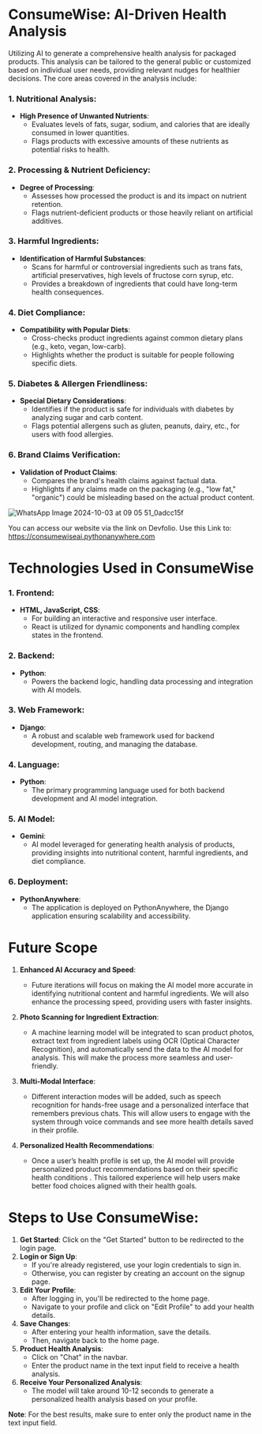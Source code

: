 # ConsumeWise: AI-Driven Health Analysis

Utilizing AI to generate a comprehensive health analysis for packaged products. This analysis can be tailored to the general public or customized based on individual user needs, providing relevant nudges for healthier decisions. The core areas covered in the analysis include:

### 1. Nutritional Analysis:
- **High Presence of Unwanted Nutrients**: 
   - Evaluates levels of fats, sugar, sodium, and calories that are ideally consumed in lower quantities.
   - Flags products with excessive amounts of these nutrients as potential risks to health.

### 2. Processing & Nutrient Deficiency:
- **Degree of Processing**: 
   - Assesses how processed the product is and its impact on nutrient retention.
   - Flags nutrient-deficient products or those heavily reliant on artificial additives.
  
### 3. Harmful Ingredients:
- **Identification of Harmful Substances**: 
   - Scans for harmful or controversial ingredients such as trans fats, artificial preservatives, high levels of fructose corn syrup, etc.
   - Provides a breakdown of ingredients that could have long-term health consequences.

### 4. Diet Compliance:
- **Compatibility with Popular Diets**:
   - Cross-checks product ingredients against common dietary plans (e.g., keto, vegan, low-carb).
   - Highlights whether the product is suitable for people following specific diets.

### 5. Diabetes & Allergen Friendliness:
- **Special Dietary Considerations**:
   - Identifies if the product is safe for individuals with diabetes by analyzing sugar and carb content.
   - Flags potential allergens such as gluten, peanuts, dairy, etc., for users with food allergies.

### 6. Brand Claims Verification:
- **Validation of Product Claims**:
   - Compares the brand's health claims against factual data.
   - Highlights if any claims made on the packaging (e.g., "low fat," "organic") could be misleading based on the actual product content.

 ![WhatsApp Image 2024-10-03 at 09 05 51_0adcc15f](https://github.com/user-attachments/assets/134761b9-64d9-47aa-b6cd-2a785a70dd52)

    

You can access our website via the link on Devfolio.
Use this Link to: https://consumewiseai.pythonanywhere.com

# Technologies Used in ConsumeWise

### 1. Frontend:
- **HTML, JavaScript, CSS**: 
   - For building an interactive and responsive user interface.
   - React is utilized for dynamic components and handling complex states in the frontend.

### 2. Backend:
- **Python**: 
   - Powers the backend logic, handling data processing and integration with AI models.

### 3. Web Framework:
- **Django**: 
   - A robust and scalable web framework used for backend development, routing, and managing the database.

### 4. Language:
- **Python**: 
   - The primary programming language used for both backend development and AI model integration.

### 5. AI Model:
- **Gemini**: 
   - AI model leveraged for generating health analysis of products, providing insights into nutritional content, harmful ingredients, and diet compliance.

### 6. Deployment:
- **PythonAnywhere**: 
   - The application is deployed on PythonAnywhere, the Django application ensuring scalability and accessibility.
# Future Scope

1. **Enhanced AI Accuracy and Speed**:
   - Future iterations will focus on making the AI model more accurate in identifying nutritional content and harmful ingredients. We will also enhance the processing speed, providing users with faster insights.

2. **Photo Scanning for Ingredient Extraction**:
   - A machine learning model will be integrated to scan product photos, extract text from ingredient labels using OCR (Optical Character Recognition), and automatically send the data to the AI model for analysis. This will make the process more seamless and user-friendly.

3. **Multi-Modal Interface**:
   - Different interaction modes will be added, such as speech recognition for hands-free usage and a personalized interface that remembers previous chats. This will allow users to engage with the system through voice commands and see more health details saved in their profile.

4. **Personalized Health Recommendations**:
   - Once a user’s health profile is set up, the AI model will provide personalized product recommendations based on their specific health conditions . This tailored experience will help users make better food choices aligned with their health goals.


# Steps to Use ConsumeWise:

1. **Get Started**: Click on the "Get Started" button to be redirected to the login page.
2. **Login or Sign Up**:
   - If you're already registered, use your login credentials to sign in.
   - Otherwise, you can register by creating an account on the signup page.
3. **Edit Your Profile**:
   - After logging in, you'll be redirected to the home page.
   - Navigate to your profile and click on "Edit Profile" to add your health details.
4. **Save Changes**:
   - After entering your health information, save the details.
   - Then, navigate back to the home page.
5. **Product Health Analysis**:
   - Click on "Chat" in the navbar.
   - Enter the product name in the text input field to receive a health analysis.
6. **Receive Your Personalized Analysis**:
   - The model will take around 10-12 seconds to generate a personalized health analysis based on your profile.

**Note**: For the best results, make sure to enter only the product name in the text input field.
